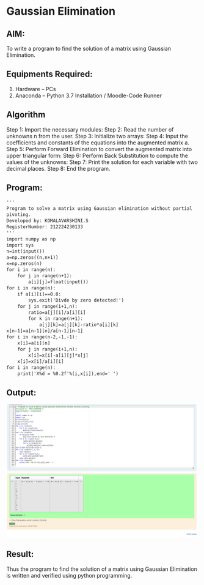 # Gaussian Elimination

## AIM:
To write a program to find the solution of a matrix using Gaussian Elimination.

## Equipments Required:
1. Hardware – PCs
2. Anaconda – Python 3.7 Installation / Moodle-Code Runner

## Algorithm

Step 1: Import the necessary modules:
Step 2: Read the number of unknowns n from the user.
Step 3: Initialize two arrays:
Step 4: Input the coefficients and constants of the equations into the augmented matrix a.
Step 5: Perform Forward Elimination to convert the augmented matrix into upper triangular form:
Step 6: Perform Back Substitution to compute the values of the unknowns:
Step 7: Print the solution for each variable with two decimal places.
Step 8: End the program.

## Program:
```
'''
Program to solve a matrix using Gaussian elimination without partial pivoting.
Developed by: KOMALAVARSHINI.S
RegisterNumber: 212224230133
'''
import numpy as np
import sys
n=int(input())
a=np.zeros((n,n+1))
x=np.zeros(n)
for i in range(n):
    for j in range(n+1):
        a[i][j]=float(input())
for i in range(n):
    if a[i][i]==0.0:
        sys.exit('Divde by zero detected!')
    for j in range(i+1,n):
        ratio=a[j][i]/a[i][i]
        for k in range(n+1):
            a[j][k]=a[j][k]-ratio*a[i][k]
x[n-1]=a[n-1][n]/a[n-1][n-1]
for i in range(n-2,-1,-1):
    x[i]=a[i][n]
    for j in range(i+1,n):
        x[i]=x[i]-a[i][j]*x[j]
    x[i]=x[i]/a[i][i]
for i in range(n):
    print('X%d = %0.2f'%(i,x[i]),end=' ')

```    
    

## Output:
![alt text](<Screenshot 2025-04-17 141936.png>)



## Result:
Thus the program to find the solution of a matrix using Gaussian Elimination is written and verified using python programming.

